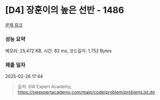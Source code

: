# [D4] 장훈이의 높은 선반 - 1486 

[문제 링크](https://swexpertacademy.com/main/code/problem/problemDetail.do?contestProbId=AV2b7Yf6ABcBBASw) 

### 성능 요약

메모리: 25,472 KB, 시간: 82 ms, 코드길이: 1,752 Bytes

### 제출 일자

2025-02-26 17:44



> 출처: SW Expert Academy, https://swexpertacademy.com/main/code/problem/problemList.do